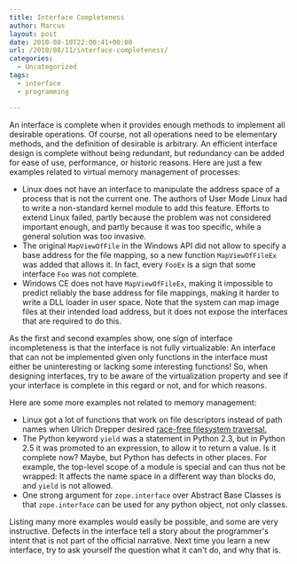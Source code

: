 ```yaml
---
title: Interface Completeness
author: Marcus
layout: post
date: 2010-08-10T22:00:41+00:00
url: /2010/08/11/interface-completeness/
categories:
  - Uncategorized
tags:
  - interface
  - programming

---
```

An interface is complete when it provides enough methods to implement all desirable operations. Of course, not all operations need to be elementary methods, and the definition of desirable is arbitrary. An efficient interface design is complete without being redundant, but redundancy can be added for ease of use, performance, or historic reasons. Here are just a few examples related to virtual memory management of processes:

  * Linux does not have an interface to manipulate the address space of a process that is not the current one. The authors of User Mode Linux had to write a non-standard kernel module to add this feature. Efforts to extend Linux failed, partly because the problem was not considered important enough, and partly because it was too specific, while a general solution was too invasive.
  * The original `MapViewOfFile` in the Windows API did not allow to specify a base address for the file mapping, so a new function `MapViewOfFileEx` was added that allows it. In fact, every `FooEx` is a sign that some interface `Foo` was not complete.
  * Windows CE does not have `MapViewOfFileEx`, making it impossible to predict reliably the base address for file mappings, making it harder to write a DLL loader in user space. Note that the system can map image files at their intended load address, but it does not expose the interfaces that are required to do this.

As the first and second examples show, one sign of interface incompleteness is that the interface is not fully virtualizable: An interface that can not be implemented given only functions in the interface must either be uninteresting or lacking some interesting functions! So, when designing interfaces, try to be aware of the virtualization property and see if your interface is complete in this regard or not, and for which reasons.
  
Here are some more examples not related to memory management:

  * Linux got a lot of functions that work on file descriptors instead of path names when Ulrich Drepper desired [race-free filesystem traversal.][1]
  * The Python keyword `yield` was a statement in Python 2.3, but in Python 2.5 it was promoted to an expression, to allow it to return a value. Is it complete now? Maybe, but Python has defects in other places. For example, the top-level scope of a module is special and can thus not be wrapped: It affects the name space in a different way than blocks do, and `yield` is not allowed.
  * One strong argument for `zope.interface` over Abstract Base Classes is that `zope.interface` can be used for any python object, not only classes.

Listing many more examples would easily be possible, and some are very instructive. Defects in the interface tell a story about the programmer's intent that is not part of the official narrative. Next time you learn a new interface, try to ask yourself the question what it can't do, and why that is.

 [1]: http://lwn.net/Articles/164584/